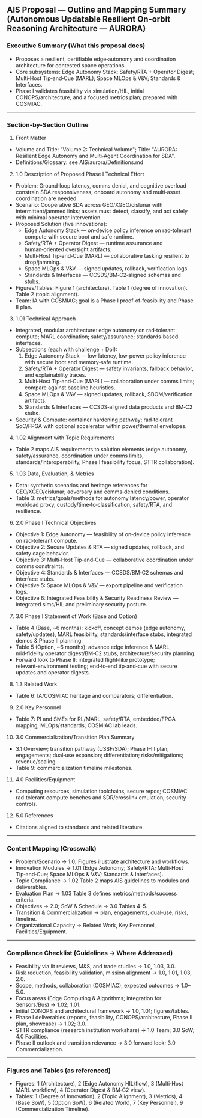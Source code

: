 ## AIS Proposal — Outline and Mapping Summary (Autonomous Updatable Resilient On-orbit Reasoning Architecture — AURORA)

### Executive Summary (What this proposal does)
- Proposes a resilient, certifiable edge‑autonomy and coordination architecture for contested space operations.
- Core subsystems: Edge Autonomy Stack; Safety/RTA + Operator Digest; Multi‑Host Tip‑and‑Cue (MARL); Space MLOps & V&V; Standards & Interfaces.
- Phase I validates feasibility via simulation/HIL, initial CONOPS/architecture, and a focused metrics plan; prepared with COSMIAC.

---

### Section-by-Section Outline
1) Front Matter
- Volume and Title: "Volume 2: Technical Volume"; Title: "AURORA: Resilient Edge Autonomy and Multi‑Agent Coordination for SDA".
- Definitions/Glossary: see AIS/aurora/Definitions.md

2) 1.0 Description of Proposed Phase I Technical Effort
- Problem: Ground‑loop latency, comms denial, and cognitive overload constrain SDA responsiveness; onboard autonomy and multi‑asset coordination are needed.
- Scenario: Cooperative SDA across GEO/XGEO/cislunar with intermittent/jammed links; assets must detect, classify, and act safely with minimal operator intervention.
- Proposed Solution (five innovations):
  - Edge Autonomy Stack — on‑device policy inference on rad‑tolerant compute with secure boot and safe runtime.
  - Safety/RTA + Operator Digest — runtime assurance and human‑oriented oversight artifacts.
  - Multi‑Host Tip‑and‑Cue (MARL) — collaborative tasking resilient to drop/jamming.
  - Space MLOps & V&V — signed updates, rollback, verification logs.
  - Standards & Interfaces — CCSDS/BM‑C2‑aligned schemas and stubs.
- Figures/Tables: Figure 1 (architecture). Table 1 (degree of innovation). Table 2 (topic alignment).
- Team: IA with COSMIAC; goal is a Phase I proof‑of‑feasibility and Phase II plan.

3) 1.01 Technical Approach
- Integrated, modular architecture: edge autonomy on rad‑tolerant compute; MARL coordination; safety/assurance; standards‑based interfaces.
- Subsections (each with challenge + DoI):
  1. Edge Autonomy Stack — low‑latency, low‑power policy inference with secure boot and memory‑safe runtime.
  2. Safety/RTA + Operator Digest — safety invariants, fallback behavior, and explainability traces.
  3. Multi‑Host Tip‑and‑Cue (MARL) — collaboration under comms limits; compare against baseline heuristics.
  4. Space MLOps & V&V — signed updates, rollback, SBOM/verification artifacts.
  5. Standards & Interfaces — CCSDS‑aligned data products and BM‑C2 stubs.
- Security & Compute: container hardening pathway; rad‑tolerant SoC/FPGA with optional accelerator within power/thermal envelopes.

4) 1.02 Alignment with Topic Requirements
- Table 2 maps AIS requirements to solution elements (edge autonomy, safety/assurance, coordination under comms limits, standards/interoperability, Phase I feasibility focus, STTR collaboration).

5) 1.03 Data, Evaluation, & Metrics
- Data: synthetic scenarios and heritage references for GEO/XGEO/cislunar; adversary and comms‑denied conditions.
- Table 3: metrics/goals/methods for autonomy latency/power, operator workload proxy, custody/time‑to‑classification, safety/RTA, and resilience.

6) 2.0 Phase I Technical Objectives
- Objective 1: Edge Autonomy — feasibility of on‑device policy inference on rad‑tolerant compute.
- Objective 2: Secure Updates & RTA — signed updates, rollback, and safety cage behavior.
- Objective 3: Multi‑Host Tip‑and‑Cue — collaborative coordination under comms constraints.
- Objective 4: Standards & Interfaces — CCSDS/BM‑C2 schemas and interface stubs.
- Objective 5: Space MLOps & V&V — export pipeline and verification logs.
- Objective 6: Integrated Feasibility & Security Readiness Review — integrated sims/HIL and preliminary security posture.

7) 3.0 Phase I Statement of Work (Base and Option)
- Table 4 (Base, ~6 months): kickoff, concept demos (edge autonomy, safety/updates), MARL feasibility, standards/interface stubs, integrated demos & Phase II planning.
- Table 5 (Option, ~6 months): advance edge inference & MARL, mid‑fidelity operator digest/BM‑C2 stubs, architecture/security planning.
- Forward look to Phase II: integrated flight‑like prototype; relevant‑environment testing; end‑to‑end tip‑and‑cue with secure updates and operator digests.

8) 1.3 Related Work
- Table 6: IA/COSMIAC heritage and comparators; differentiation.

9) 2.0 Key Personnel
- Table 7: PI and SMEs for RL/MARL, safety/RTA, embedded/FPGA mapping, MLOps/standards; COSMIAC lab leads.

10) 3.0 Commercialization/Transition Plan Summary
- 3.1 Overview; transition pathway (USSF/SDA); Phase I–III plan; engagements; dual‑use expansion; differentiation; risks/mitigations; revenue/scaling.
- Table 9: commercialization timeline milestones.

11) 4.0 Facilities/Equipment
- Computing resources, simulation toolchains, secure repos; COSMIAC rad‑tolerant compute benches and SDR/crosslink emulation; security controls.

12) 5.0 References
- Citations aligned to standards and related literature.

---

### Content Mapping (Crosswalk)
- Problem/Scenario → 1.0; Figures illustrate architecture and workflows.
- Innovation Modules → 1.01 (Edge Autonomy; Safety/RTA; Multi‑Host Tip‑and‑Cue; Space MLOps & V&V; Standards & Interfaces).
- Topic Compliance → 1.02 Table 2 maps AIS guidelines to modules and deliverables.
- Evaluation Plan → 1.03 Table 3 defines metrics/methods/success criteria.
- Objectives → 2.0; SoW & Schedule → 3.0 Tables 4–5.
- Transition & Commercialization → plan, engagements, dual‑use, risks, timeline.
- Organizational Capacity → Related Work, Key Personnel, Facilities/Equipment.

---

### Compliance Checklist (Guidelines → Where Addressed)
- Feasibility via lit reviews, M&S, and trade studies → 1.0, 1.03, 3.0.
- Risk reduction, feasibility validation, mission alignment → 1.0, 1.01, 1.03, 2.0.
- Scope, methods, collaboration (COSMIAC), expected outcomes → 1.0–5.0.
- Focus areas (Edge Computing & Algorithms; integration for Sensors/Bus) → 1.02; 1.01.
- Initial CONOPS and architectural framework → 1.0, 1.01; figures/tables.
- Phase I deliverables (reports, feasibility, CONOPS/architecture, Phase II plan, showcase) → 1.02; 3.0.
- STTR compliance (research institution workshare) → 1.0 Team; 3.0 SoW; 4.0 Facilities.
- Phase II outlook and transition relevance → 3.0 forward look; 3.0 Commercialization.

---

### Figures and Tables (as referenced)
- Figures: 1 (Architecture), 2 (Edge Autonomy HIL/flow), 3 (Multi‑Host MARL workflow), 4 (Operator Digest & BM‑C2 view).
- Tables: 1 (Degree of Innovation), 2 (Topic Alignment), 3 (Metrics), 4 (Base SoW), 5 (Option SoW), 6 (Related Work), 7 (Key Personnel), 9 (Commercialization Timeline).
